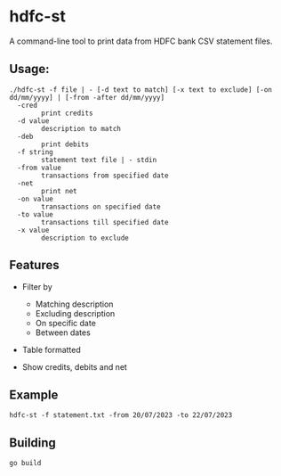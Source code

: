 # hdfc-st
A command-line tool to print data from HDFC bank CSV statement files.

## Usage:
```
./hdfc-st -f file | - [-d text to match] [-x text to exclude] [-on dd/mm/yyyy] | [-from -after dd/mm/yyyy]
  -cred
    	print credits
  -d value
    	description to match
  -deb
    	print debits
  -f string
    	statement text file | - stdin
  -from value
    	transactions from specified date
  -net
    	print net
  -on value
    	transactions on specified date
  -to value
    	transactions till specified date
  -x value
    	description to exclude

```

## Features

* Filter by
    * Matching description
    * Excluding description
    * On specific date
    * Between dates

* Table formatted
* Show credits, debits and net


## Example

```
hdfc-st -f statement.txt -from 20/07/2023 -to 22/07/2023 

```


## Building
```
go build
```
